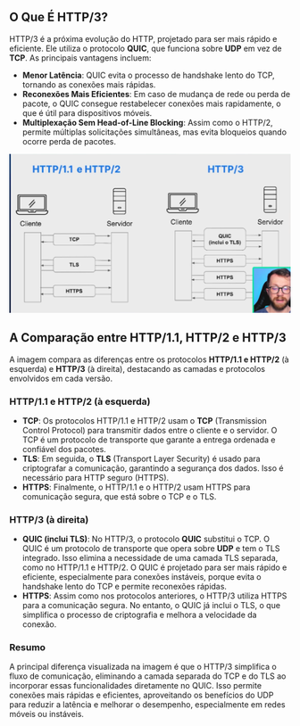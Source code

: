 ## O Que É HTTP/3?

HTTP/3 é a próxima evolução do HTTP, projetado para ser mais rápido e eficiente. Ele utiliza o protocolo **QUIC**, que funciona sobre **UDP** em vez de **TCP**. As principais vantagens incluem:

- **Menor Latência**: QUIC evita o processo de handshake lento do TCP, tornando as conexões mais rápidas.
- **Reconexões Mais Eficientes**: Em caso de mudança de rede ou perda de pacote, o QUIC consegue restabelecer conexões mais rapidamente, o que é útil para dispositivos móveis.
- **Multiplexação Sem Head-of-Line Blocking**: Assim como o HTTP/2, permite múltiplas solicitações simultâneas, mas evita bloqueios quando ocorre perda de pacotes.

![alt text](./images/564ads321.png)

## A Comparação entre HTTP/1.1, HTTP/2 e HTTP/3

A imagem compara as diferenças entre os protocolos **HTTP/1.1 e HTTP/2** (à esquerda) e **HTTP/3** (à direita), destacando as camadas e protocolos envolvidos em cada versão.

### HTTP/1.1 e HTTP/2 (à esquerda)
- **TCP**: Os protocolos HTTP/1.1 e HTTP/2 usam o **TCP** (Transmission Control Protocol) para transmitir dados entre o cliente e o servidor. O TCP é um protocolo de transporte que garante a entrega ordenada e confiável dos pacotes.
- **TLS**: Em seguida, o **TLS** (Transport Layer Security) é usado para criptografar a comunicação, garantindo a segurança dos dados. Isso é necessário para HTTP seguro (HTTPS).
- **HTTPS**: Finalmente, o HTTP/1.1 e o HTTP/2 usam HTTPS para comunicação segura, que está sobre o TCP e o TLS.

### HTTP/3 (à direita)
- **QUIC (inclui TLS)**: No HTTP/3, o protocolo **QUIC** substitui o TCP. O QUIC é um protocolo de transporte que opera sobre **UDP** e tem o TLS integrado. Isso elimina a necessidade de uma camada TLS separada, como no HTTP/1.1 e HTTP/2. O QUIC é projetado para ser mais rápido e eficiente, especialmente para conexões instáveis, porque evita o handshake lento do TCP e permite reconexões rápidas.
- **HTTPS**: Assim como nos protocolos anteriores, o HTTP/3 utiliza HTTPS para a comunicação segura. No entanto, o QUIC já inclui o TLS, o que simplifica o processo de criptografia e melhora a velocidade da conexão.

### Resumo
A principal diferença visualizada na imagem é que o HTTP/3 simplifica o fluxo de comunicação, eliminando a camada separada do TCP e do TLS ao incorporar essas funcionalidades diretamente no QUIC. Isso permite conexões mais rápidas e eficientes, aproveitando os benefícios do UDP para reduzir a latência e melhorar o desempenho, especialmente em redes móveis ou instáveis.
